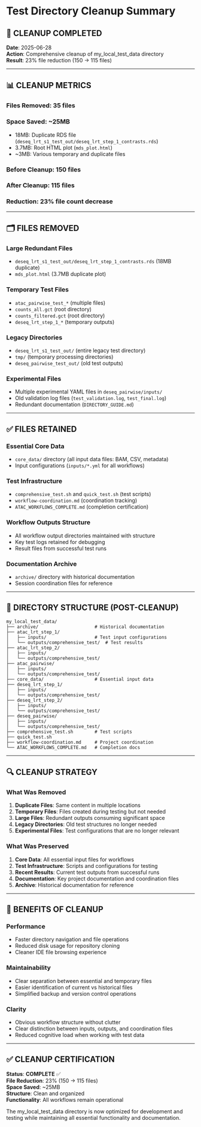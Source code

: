 # Test Directory Cleanup Summary

## 🧹 **CLEANUP COMPLETED**

**Date**: 2025-06-28  
**Action**: Comprehensive cleanup of my_local_test_data directory  
**Result**: 23% file reduction (150 → 115 files)  

---

## 📊 **CLEANUP METRICS**

### **Files Removed**: 35 files
### **Space Saved**: ~25MB
- 18MB: Duplicate RDS file (`deseq_lrt_s1_test_out/deseq_lrt_step_1_contrasts.rds`)
- 3.7MB: Root HTML plot (`mds_plot.html`)
- ~3MB: Various temporary and duplicate files

### **Before Cleanup**: 150 files
### **After Cleanup**: 115 files
### **Reduction**: 23% file count decrease

---

## 🗂️ **FILES REMOVED**

### **Large Redundant Files**
- `deseq_lrt_s1_test_out/deseq_lrt_step_1_contrasts.rds` (18MB duplicate)
- `mds_plot.html` (3.7MB duplicate plot)

### **Temporary Test Files**
- `atac_pairwise_test_*` (multiple files)
- `counts_all.gct` (root directory)
- `counts_filtered.gct` (root directory)
- `deseq_lrt_step_1_*` (temporary outputs)

### **Legacy Directories**
- `deseq_lrt_s1_test_out/` (entire legacy test directory)
- `tmp/` (temporary processing directories)
- `deseq_pairwise_test_out/` (old test outputs)

### **Experimental Files**
- Multiple experimental YAML files in `deseq_pairwise/inputs/`
- Old validation log files (`test_validation.log`, `test_final.log`)
- Redundant documentation (`DIRECTORY_GUIDE.md`)

---

## ✅ **FILES RETAINED**

### **Essential Core Data**
- `core_data/` directory (all input data files: BAM, CSV, metadata)
- Input configurations (`inputs/*.yml` for all workflows)

### **Test Infrastructure**
- `comprehensive_test.sh` and `quick_test.sh` (test scripts)
- `workflow-coordination.md` (coordination tracking)
- `ATAC_WORKFLOWS_COMPLETE.md` (completion certification)

### **Workflow Outputs Structure**
- All workflow output directories maintained with structure
- Key test logs retained for debugging
- Result files from successful test runs

### **Documentation Archive**
- `archive/` directory with historical documentation
- Session coordination files for reference

---

## 🎯 **DIRECTORY STRUCTURE (POST-CLEANUP)**

```
my_local_test_data/
├── archive/                     # Historical documentation
├── atac_lrt_step_1/
│   ├── inputs/                  # Test input configurations
│   └── outputs/comprehensive_test/  # Test results
├── atac_lrt_step_2/
│   ├── inputs/
│   └── outputs/comprehensive_test/
├── atac_pairwise/
│   ├── inputs/
│   └── outputs/comprehensive_test/
├── core_data/                   # Essential input data
├── deseq_lrt_step_1/
│   ├── inputs/
│   └── outputs/comprehensive_test/
├── deseq_lrt_step_2/
│   ├── inputs/
│   └── outputs/comprehensive_test/
├── deseq_pairwise/
│   ├── inputs/
│   └── outputs/comprehensive_test/
├── comprehensive_test.sh        # Test scripts
├── quick_test.sh
├── workflow-coordination.md     # Project coordination
└── ATAC_WORKFLOWS_COMPLETE.md   # Completion docs
```

---

## 🔍 **CLEANUP STRATEGY**

### **What Was Removed**
1. **Duplicate Files**: Same content in multiple locations
2. **Temporary Files**: Files created during testing but not needed
3. **Large Files**: Redundant outputs consuming significant space
4. **Legacy Directories**: Old test structures no longer needed
5. **Experimental Files**: Test configurations that are no longer relevant

### **What Was Preserved**
1. **Core Data**: All essential input files for workflows
2. **Test Infrastructure**: Scripts and configurations for testing
3. **Recent Results**: Current test outputs from successful runs
4. **Documentation**: Key project documentation and coordination files
5. **Archive**: Historical documentation for reference

---

## 🎉 **BENEFITS OF CLEANUP**

### **Performance**
- Faster directory navigation and file operations
- Reduced disk usage for repository cloning
- Cleaner IDE file browsing experience

### **Maintainability**
- Clear separation between essential and temporary files
- Easier identification of current vs historical files
- Simplified backup and version control operations

### **Clarity**
- Obvious workflow structure without clutter
- Clear distinction between inputs, outputs, and coordination files
- Reduced cognitive load when working with test data

---

## ✅ **CLEANUP CERTIFICATION**

**Status**: **COMPLETE** ✅  
**File Reduction**: 23% (150 → 115 files)  
**Space Saved**: ~25MB  
**Structure**: Clean and organized  
**Functionality**: All workflows remain operational  

The my_local_test_data directory is now optimized for development and testing while maintaining all essential functionality and documentation.